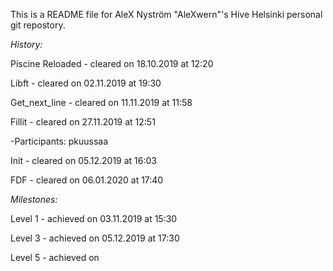 This is a README file for AleX Nyström "AleXwern"'s Hive Helsinki personal git repostory.

*History:*


Piscine Reloaded	- cleared on 18.10.2019 at 12:20

Libft				- cleared on 02.11.2019 at 19:30

Get_next_line		- cleared on 11.11.2019 at 11:58

Fillit				- cleared on 27.11.2019 at 12:51

-Participants:		pkuussaa

Init				- cleared on 05.12.2019 at 16:03

FDF					- cleared on 06.01.2020 at 17:40

*Milestones:*


Level 1     - achieved on 03.11.2019 at 15:30

Level 3     - achieved on 05.12.2019 at 17:30

Level 5     - achieved on
